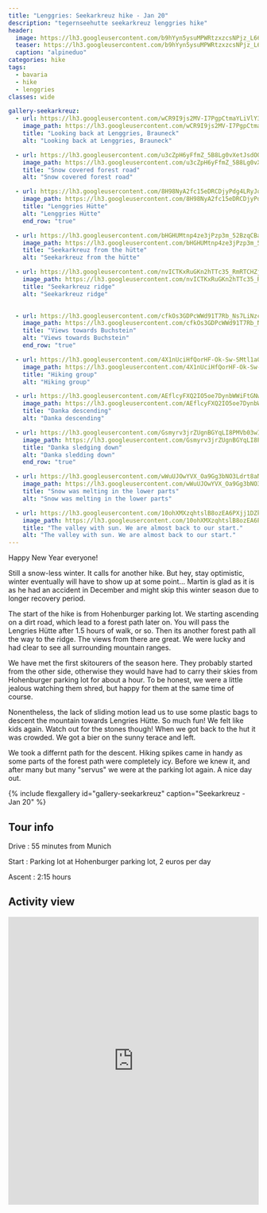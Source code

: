 ```yaml
---
title: "Lenggries: Seekarkreuz hike - Jan 20"
description: "tegernseehutte seekarkreuz lenggries hike"
header:
  image: https://lh3.googleusercontent.com/b9hYyn5ysuMPWRtzxzcsNPjz_L66vSQt36dO0GZZil25Bj40-PMOBVq8aYIhPQm69EJpuV2ANcwa-Th59oeZ1hpQ2oBEoTLAMMutpxlwAoABYfqRWu34Js5NX8KxDSQ7M2Xb0UTS5SYhK7UBPjHM8X8rd_K_IFED2PrlpPRYxT4P3Mpt_EXsokXaXKkmicQMowqas0Rd4d1VT8pg6Mre-ttZw7GfgmkudOwiYChjLZOI7iuNAXxB-YSvpUuwqTRmk7h0jbEESR1NFfRJHhCFvMf20lrKOLm-M28M0IIKuOCsSsmi4stmeT501DLQqhbGJaqc_ZIqEaYo8z81owXBSALe8ifknpQ9tktX5lOcqBqt2CjgOJ92deNnf7NEm1N1rRUXaOwJdJpUQjrQM3UKWPj7Dm1S4D7iH3tZ_D6S_UCJ9T5HK9pvCuoD7Ojxez1W0sGwdACMHOnbKd1R9TeMBzV0HHUkWh8M_lSl2S2TZ-q_MJAfBLqcCKQT6svVhMJhFYAtQO77uoioRAWod_cRlxQf51o7SFCpIOSykPkygq7VLpp_tLixwdxF-5BIG6nnx9y-btV955qSIBNbAPfKKgjnkmomZpsHGwv4oETEYXG1yhyOXLc6IRSXuXswusrV93odeMy3CWaymTBGGrcbv9--kSErV2gR1Sf6kq7rdZTRrm6vZJakIo5uLq6izq813eamuNpddoGw5jzpZ2NDsb1ITBazpguBW9_1RqAc4SzEiCemCQ=w2016-h1512-no
  teaser: https://lh3.googleusercontent.com/b9hYyn5ysuMPWRtzxzcsNPjz_L66vSQt36dO0GZZil25Bj40-PMOBVq8aYIhPQm69EJpuV2ANcwa-Th59oeZ1hpQ2oBEoTLAMMutpxlwAoABYfqRWu34Js5NX8KxDSQ7M2Xb0UTS5SYhK7UBPjHM8X8rd_K_IFED2PrlpPRYxT4P3Mpt_EXsokXaXKkmicQMowqas0Rd4d1VT8pg6Mre-ttZw7GfgmkudOwiYChjLZOI7iuNAXxB-YSvpUuwqTRmk7h0jbEESR1NFfRJHhCFvMf20lrKOLm-M28M0IIKuOCsSsmi4stmeT501DLQqhbGJaqc_ZIqEaYo8z81owXBSALe8ifknpQ9tktX5lOcqBqt2CjgOJ92deNnf7NEm1N1rRUXaOwJdJpUQjrQM3UKWPj7Dm1S4D7iH3tZ_D6S_UCJ9T5HK9pvCuoD7Ojxez1W0sGwdACMHOnbKd1R9TeMBzV0HHUkWh8M_lSl2S2TZ-q_MJAfBLqcCKQT6svVhMJhFYAtQO77uoioRAWod_cRlxQf51o7SFCpIOSykPkygq7VLpp_tLixwdxF-5BIG6nnx9y-btV955qSIBNbAPfKKgjnkmomZpsHGwv4oETEYXG1yhyOXLc6IRSXuXswusrV93odeMy3CWaymTBGGrcbv9--kSErV2gR1Sf6kq7rdZTRrm6vZJakIo5uLq6izq813eamuNpddoGw5jzpZ2NDsb1ITBazpguBW9_1RqAc4SzEiCemCQ=w800-h300-no
  caption: "alpineduo"
categories: hike
tags:
  - bavaria
  - hike
  - lenggries
classes: wide

gallery-seekarkreuz:
  - url: https://lh3.googleusercontent.com/wCR9I9js2MV-I7PgpCtmaYLiVlY3r66zlMp1SajoYzBqYC7QboWU_YSQvn2i2BgaELzdqk6l9KkcX42o8KaJL4RebTaLxyqkMlK350RriNDO_LunL7xRV1bNRjuq_mHK3yS7vt6Lcf9iF5yp7ZXZNoQD7r4oDO1Q1MLHje7SzPsr_KcKx-OmtOPMadzWjENg6nnvxxfCji21luT2-DFuJOwRsZNiW3JIe_0Rxf4j0nmRsawxNbZjMDabGIYB-3aBHX9mOgMaGsII_TeXKY7i-Aa2UkCGCDFo2uoR4wv1_w3jWr8Z2FbaJK8oOBgDtJyb-W5A14Fe5AZONM8EwPhw1qUukmfSDou2YkrTilz1cR0Mgi3vZzU4x2CLP8cAnoT5q8wBopwjMtnKYPjysx1Jou_4IiWTXA2QZd97KwRnHhyliBFxLzWSq0Fx2QhmUxgPxQUZ9Duz_5PArlmd6DeVn_XX_m7FV4XWIqu7uOTTr2IGhoERlJVyZvDEf59sCae7pUMhKdwrVsqoxD1rnsmq3fztYBfFWI7tulZEqgMOGInrEP87_8R5eWS9xAmmGt-5ujH67aC_oBH-fk5uGY06yJ765Pluu2e0KHXrLgZkp2AKfkSCId55ta-Qig1Yku1UOAITAhrP4Hw345vIccP7TXNJgC_b4CV0DChUhkdcyCjptk398vBNnyBOkEMrWexr6swRCxNP2GiNNyOL-CnFCFlHG0K_C65GKasCbj5_yysbt-WxWA=w2016-h1512-no
    image_path: https://lh3.googleusercontent.com/wCR9I9js2MV-I7PgpCtmaYLiVlY3r66zlMp1SajoYzBqYC7QboWU_YSQvn2i2BgaELzdqk6l9KkcX42o8KaJL4RebTaLxyqkMlK350RriNDO_LunL7xRV1bNRjuq_mHK3yS7vt6Lcf9iF5yp7ZXZNoQD7r4oDO1Q1MLHje7SzPsr_KcKx-OmtOPMadzWjENg6nnvxxfCji21luT2-DFuJOwRsZNiW3JIe_0Rxf4j0nmRsawxNbZjMDabGIYB-3aBHX9mOgMaGsII_TeXKY7i-Aa2UkCGCDFo2uoR4wv1_w3jWr8Z2FbaJK8oOBgDtJyb-W5A14Fe5AZONM8EwPhw1qUukmfSDou2YkrTilz1cR0Mgi3vZzU4x2CLP8cAnoT5q8wBopwjMtnKYPjysx1Jou_4IiWTXA2QZd97KwRnHhyliBFxLzWSq0Fx2QhmUxgPxQUZ9Duz_5PArlmd6DeVn_XX_m7FV4XWIqu7uOTTr2IGhoERlJVyZvDEf59sCae7pUMhKdwrVsqoxD1rnsmq3fztYBfFWI7tulZEqgMOGInrEP87_8R5eWS9xAmmGt-5ujH67aC_oBH-fk5uGY06yJ765Pluu2e0KHXrLgZkp2AKfkSCId55ta-Qig1Yku1UOAITAhrP4Hw345vIccP7TXNJgC_b4CV0DChUhkdcyCjptk398vBNnyBOkEMrWexr6swRCxNP2GiNNyOL-CnFCFlHG0K_C65GKasCbj5_yysbt-WxWA=w400-h300-no
    title: "Looking back at Lenggries, Brauneck"
    alt: "Looking back at Lenggries, Brauneck"

  - url: https://lh3.googleusercontent.com/u3cZpH6yFfmZ_5B8Lg0vXetJsdOQOnQRrEmniIUlSBdcQ_pgrbIH2yYSIiFap2H_h6QN5U18zAV9rA98aily0f7ml21lUqmRNWW1zCB-t_a9C0l-xBJBPRKrwaiXhP37tlyNLqKuPqTcAXhNs2GkBCw0OWagoqkvBKvfKOao1cpOUGwxsyOFa2Svzl7ES7lsH0jiqYrMWrsi9kHOzpJnI8KI843SgVdQQc1giIerF76oDLnEgDKqwibiNXK4k65QBsY2p27YkSE2JQRKulgPPXlqTY9v44Co9UU7yylyl9-QkLCf1aGrHqNB1xPFZeduIpqPyUWUbBe0RWz4qsEy85Qk4IOiCJOjSlgysdnRTKWoSbdF8I_4qxaUQTvfcsJbt1T3qyT6daCs3TGp3EHvAVaq2NCiSenVJCr-V6TDbgZwtBLhUC7npsMNvQ_N7YbfsjfX8whuSrUOmND2SGyIgyWIl2mUbpRMAT9AfG_CXjmA125zOpLvphLkvVLiT8OOGZpAwLRPk5Zo_x6MfWOSEYjGACtKZ2dYbB1Rwke50wnHqiUaB1gNGFL1N7IxBMs3nyeJXs5HwWVRNMVkOLc_zs-YqyfVhSDrzsLthTivczwY4jAfXIF4Tv7i9_9uTnya6bVeob1y2YTy7hUbQWEgkFBuMydm_mm77V8w5twcAGjdoX0VRSL1Vcsw5tr7fJIRsFUlEaTK_Ci_QsjdCTbIWsKJlZr6WcZ9MeAUnxlP6UkcrpxttA=w2016-h1512-no
    image_path: https://lh3.googleusercontent.com/u3cZpH6yFfmZ_5B8Lg0vXetJsdOQOnQRrEmniIUlSBdcQ_pgrbIH2yYSIiFap2H_h6QN5U18zAV9rA98aily0f7ml21lUqmRNWW1zCB-t_a9C0l-xBJBPRKrwaiXhP37tlyNLqKuPqTcAXhNs2GkBCw0OWagoqkvBKvfKOao1cpOUGwxsyOFa2Svzl7ES7lsH0jiqYrMWrsi9kHOzpJnI8KI843SgVdQQc1giIerF76oDLnEgDKqwibiNXK4k65QBsY2p27YkSE2JQRKulgPPXlqTY9v44Co9UU7yylyl9-QkLCf1aGrHqNB1xPFZeduIpqPyUWUbBe0RWz4qsEy85Qk4IOiCJOjSlgysdnRTKWoSbdF8I_4qxaUQTvfcsJbt1T3qyT6daCs3TGp3EHvAVaq2NCiSenVJCr-V6TDbgZwtBLhUC7npsMNvQ_N7YbfsjfX8whuSrUOmND2SGyIgyWIl2mUbpRMAT9AfG_CXjmA125zOpLvphLkvVLiT8OOGZpAwLRPk5Zo_x6MfWOSEYjGACtKZ2dYbB1Rwke50wnHqiUaB1gNGFL1N7IxBMs3nyeJXs5HwWVRNMVkOLc_zs-YqyfVhSDrzsLthTivczwY4jAfXIF4Tv7i9_9uTnya6bVeob1y2YTy7hUbQWEgkFBuMydm_mm77V8w5twcAGjdoX0VRSL1Vcsw5tr7fJIRsFUlEaTK_Ci_QsjdCTbIWsKJlZr6WcZ9MeAUnxlP6UkcrpxttA=w400-h300-no
    title: "Snow covered forest road"
    alt: "Snow covered forest road"

  - url: https://lh3.googleusercontent.com/8H98NyA2fc15eDRCDjyPdg4LRyJoFLwlEA5CfwXMplV2suFRVnDb29_NqM2HHRLlMpHzDNbNVJwYrA-h5eC_0m-Du0MSOVCvMTh_2KO7qMxc1psm5ltP5yZFDgEeIGIlJbHJDNArTaet2cW0HYMUF011MATEceKVvssYyXlVBjRL5chz7wNZ7RURSOZR5Co1_8zqMsgvp8Qdnaq9nS6Sto9qgB7g_3nr6qzcLlON9jCt0Ck7AtZdSHfZDBKJpynNjKclavEMbwUOThtGkXZ8JBPp6PAX5yhDAczEHgHPkl5d6-XPXAxlpE60KOgDuB8wrHijem2x1PmZHhurxQd_OcmbInatGB-Hz7dovb5g-QdKbI22U4EWKKjy8u1NjRhlODxekz1xLAD0QdyzLrQpVWoykWsECzobee8Im-HDM_bDDdOCsXov2R6FB5RfbSd45I1LXhKoS5mZ2OwoxG8qVRaLRU_QHNYbtAdSGlIdqJH4sjyYwlAfs-5IMFp7n7mBMtB1gtuNNvDy0zuP_RkgJsyvWai7a6WXnkfMiY2ZBRALgiqds9yuXeFkM4wnVGxDdQbLBqZaVaalwSqwdKDiwXSdOg6R84RuNTMB1sDRYKp7GcUUqeFlvWrUPDrTm44utN5IuJ2cx8NkJUZceZHczKRbCYeaeCZ1ROXyVNk8-hjb7rw7UwECFjFkmdCKuLswZe6YtLLVBQGuW4LaTO7XaffFECh0NKAEaPjBSE28jqcLOqhfXw=w2016-h1512-no
    image_path: https://lh3.googleusercontent.com/8H98NyA2fc15eDRCDjyPdg4LRyJoFLwlEA5CfwXMplV2suFRVnDb29_NqM2HHRLlMpHzDNbNVJwYrA-h5eC_0m-Du0MSOVCvMTh_2KO7qMxc1psm5ltP5yZFDgEeIGIlJbHJDNArTaet2cW0HYMUF011MATEceKVvssYyXlVBjRL5chz7wNZ7RURSOZR5Co1_8zqMsgvp8Qdnaq9nS6Sto9qgB7g_3nr6qzcLlON9jCt0Ck7AtZdSHfZDBKJpynNjKclavEMbwUOThtGkXZ8JBPp6PAX5yhDAczEHgHPkl5d6-XPXAxlpE60KOgDuB8wrHijem2x1PmZHhurxQd_OcmbInatGB-Hz7dovb5g-QdKbI22U4EWKKjy8u1NjRhlODxekz1xLAD0QdyzLrQpVWoykWsECzobee8Im-HDM_bDDdOCsXov2R6FB5RfbSd45I1LXhKoS5mZ2OwoxG8qVRaLRU_QHNYbtAdSGlIdqJH4sjyYwlAfs-5IMFp7n7mBMtB1gtuNNvDy0zuP_RkgJsyvWai7a6WXnkfMiY2ZBRALgiqds9yuXeFkM4wnVGxDdQbLBqZaVaalwSqwdKDiwXSdOg6R84RuNTMB1sDRYKp7GcUUqeFlvWrUPDrTm44utN5IuJ2cx8NkJUZceZHczKRbCYeaeCZ1ROXyVNk8-hjb7rw7UwECFjFkmdCKuLswZe6YtLLVBQGuW4LaTO7XaffFECh0NKAEaPjBSE28jqcLOqhfXw=w400-h300-no
    title: "Lenggries Hütte"
    alt: "Lenggries Hütte"
    end_row: "true"

  - url: https://lh3.googleusercontent.com/bHGHUMtnp4ze3jPzp3m_52BzqCBaf9OlrP_2Z0_NxRwDPaM528w6iT9F3xoqrLNJM2EqyhCDbHRNUC81DuTB-Wxq42mdMQ-R9kT96bPSvPrBrOomcV44StGqWIJ3bmDRDlzPPXPuYE5KkWRnzBp-bvDAGdHRb9XKpkWyYt-126GG3oG_8Vs5jOPBNGQ8xYRPEM3DdwaiFFC6kXrxLcnFLZNYMI_Y1CJ699jVsMd1DN4EM9Emhv79HEdXgn98m6etqk2A6dYq6aIUkgEAzZIldvSZCBNMVH1nHjqlXGEJo09162xf_O4RZZc294S4dDSa0OG1tSLUR34rGRvirHQot-ZR1x9elxYfSwW_OGqqV61hFUVSQ12fjoKPZEbSeeFflyATS4oDNgsTBxNBo_bBc7LzSEwLAJkYnvBstSFuAO_ZvuudnGXihcefjlot2HFqqL-YtnTj5JiupZQkPGQX_aFt4VxNsvlldBPmMwMu51ZyteEJmEM_5N-ZnZCkFP25rTNU5JlEQAhN0WDFSYXEw5IRjsemcHzU5MAzsZaqkBRVTIUTrFWtFICldeaQ77IxNkcUULfYcfCadLMhZVk0pDizw59AIRrHi09eYQKX4cvlwYBkVZS_XkkgYmu1-5j7eYmUWt2bKYDl4g69Q3w8QArKi7P3KRSqPRye1NKjHx-TGv_USSiD1_H2iMjN6-D4jlmXrHuArfGf_AraHVYe-p0kHjI6rjBpdlU2uhzYxQ4BkW-6eQ=w2016-h1512-no
    image_path: https://lh3.googleusercontent.com/bHGHUMtnp4ze3jPzp3m_52BzqCBaf9OlrP_2Z0_NxRwDPaM528w6iT9F3xoqrLNJM2EqyhCDbHRNUC81DuTB-Wxq42mdMQ-R9kT96bPSvPrBrOomcV44StGqWIJ3bmDRDlzPPXPuYE5KkWRnzBp-bvDAGdHRb9XKpkWyYt-126GG3oG_8Vs5jOPBNGQ8xYRPEM3DdwaiFFC6kXrxLcnFLZNYMI_Y1CJ699jVsMd1DN4EM9Emhv79HEdXgn98m6etqk2A6dYq6aIUkgEAzZIldvSZCBNMVH1nHjqlXGEJo09162xf_O4RZZc294S4dDSa0OG1tSLUR34rGRvirHQot-ZR1x9elxYfSwW_OGqqV61hFUVSQ12fjoKPZEbSeeFflyATS4oDNgsTBxNBo_bBc7LzSEwLAJkYnvBstSFuAO_ZvuudnGXihcefjlot2HFqqL-YtnTj5JiupZQkPGQX_aFt4VxNsvlldBPmMwMu51ZyteEJmEM_5N-ZnZCkFP25rTNU5JlEQAhN0WDFSYXEw5IRjsemcHzU5MAzsZaqkBRVTIUTrFWtFICldeaQ77IxNkcUULfYcfCadLMhZVk0pDizw59AIRrHi09eYQKX4cvlwYBkVZS_XkkgYmu1-5j7eYmUWt2bKYDl4g69Q3w8QArKi7P3KRSqPRye1NKjHx-TGv_USSiD1_H2iMjN6-D4jlmXrHuArfGf_AraHVYe-p0kHjI6rjBpdlU2uhzYxQ4BkW-6eQ=w400-h300-no
    title: "Seekarkreuz from the hütte"
    alt: "Seekarkreuz from the hütte"

  - url: https://lh3.googleusercontent.com/nvICTKxRuGKn2hTTc35_RmRTCHZjg-3R2BFNnWjTSb1z-jj0G1UIfQZMcRlApNa6Nm2W783LlmJE5eyejzYCVPnfDqscYSq9UIbuTbMYhw-2KFW8eZx1rP8sIVu-RdGEyFau-qNea-RZ71stln2cN405c-MvUzc_a4O9_zchwnYzuPSkWC3RZVTTilhI5lZxjJOo26VMHEU4brzkj4wDZGCkfgV8pWLGz4QkpIbS3U6sTxfsW0WFWwJShP8hpSXjH6uYU6PJXMeicO1Aq-E36scpkbRovMuHOdEyvqRd5HAMlTXR3nY4HFLFT34l6Aqtd6Q1Nb34kksMn8gPgV2H5G6guGFWARwrK889Qk6N_HJP5UYEd39qgbKBc54rRdpaA2Ul3EIe9fbSo4k0Y-kKjhOkn1v78IPfgldArrqvV3J_21LOAGOOWp0n-izgFkAZTobUcJ-b4WZCYI_3EVIWT9_jqkZJ_GCCBQzela9F9CBWbHU3by1vyhKJSbgtw15jZhzvS2BCCRTT0d-m8f8hbGJU81PQ0PbKrHtQ8qN5vsse1_GfxvtifyGuTaVPfIz_utq_bzybaPn9KKgjOgK_O9OvI7vLyY4vi46oZd9Hi5PdlOGVhWHQe4uoMJoa0V046bh-3IAWg4ZaB2J0ypRcsHa88tBu8-RG4i1gtlywyhzGF7XefSoBRcqfmEG12inX3Ajv--aWj8aackDQoDyMOIpBesu3JpqAptCmnZRZ11EN-gwA-A=w2016-h1512-no
    image_path: https://lh3.googleusercontent.com/nvICTKxRuGKn2hTTc35_RmRTCHZjg-3R2BFNnWjTSb1z-jj0G1UIfQZMcRlApNa6Nm2W783LlmJE5eyejzYCVPnfDqscYSq9UIbuTbMYhw-2KFW8eZx1rP8sIVu-RdGEyFau-qNea-RZ71stln2cN405c-MvUzc_a4O9_zchwnYzuPSkWC3RZVTTilhI5lZxjJOo26VMHEU4brzkj4wDZGCkfgV8pWLGz4QkpIbS3U6sTxfsW0WFWwJShP8hpSXjH6uYU6PJXMeicO1Aq-E36scpkbRovMuHOdEyvqRd5HAMlTXR3nY4HFLFT34l6Aqtd6Q1Nb34kksMn8gPgV2H5G6guGFWARwrK889Qk6N_HJP5UYEd39qgbKBc54rRdpaA2Ul3EIe9fbSo4k0Y-kKjhOkn1v78IPfgldArrqvV3J_21LOAGOOWp0n-izgFkAZTobUcJ-b4WZCYI_3EVIWT9_jqkZJ_GCCBQzela9F9CBWbHU3by1vyhKJSbgtw15jZhzvS2BCCRTT0d-m8f8hbGJU81PQ0PbKrHtQ8qN5vsse1_GfxvtifyGuTaVPfIz_utq_bzybaPn9KKgjOgK_O9OvI7vLyY4vi46oZd9Hi5PdlOGVhWHQe4uoMJoa0V046bh-3IAWg4ZaB2J0ypRcsHa88tBu8-RG4i1gtlywyhzGF7XefSoBRcqfmEG12inX3Ajv--aWj8aackDQoDyMOIpBesu3JpqAptCmnZRZ11EN-gwA-A=w400-h300-no
    title: "Seekarkreuz ridge"
    alt: "Seekarkreuz ridge"

 
  - url: https://lh3.googleusercontent.com/cfkOs3GDPcWWd91T7Rb_Ns7LiNzchmyE85TM0w9rgjIEJ6yvaNDWcCL2c5LqXGPpRqvNpmvCvKwdCzdAegg0v4HeGxyYcAJ5fyU7n37mjeW0jHV7VnHhgidCsMrrqmOKZFDHYBkLOQCtoZwDNgAA9IYkG3ZvnZuEtMCpFhbudqChmGuu1q8KQ8ApGX2ZXJQFsGxv3Z1wKH96cpdN6hVsibo9_ICFLGnw7fJs0rh4x8oad2chulhGta-8UCrLSVReQVGH29LcKzsaTr15f9IiZgN25KTqZl23VzrCkBspiQjb1X6DHL_dCB9XGGoABKFOE-GsI6cjpd_iWbvFdH5wlXpmB7b34qdaE6RPRxuE2ss42xaKYgZv5yusqjGmr47c1s7SIKcYaurswdj32_8QaYf27Ldpy-XjGHiryjmsCohn7LISKidZXk6O1nv55LuHleOOQE9XBuRdFsxtNcW0H-g5IkwSuN0FckxxMuu68whFhyW8om-uuE7bRP2OpB1Aqw8mG5STj077vUbqDtMkPysnaUNA-TWi3Gk_wihqAx6ohk65yxZxg-Cl0VZr_WOnCFX02s6CourcpJKkmL2HHD2SU89815ivvvmkg0XUuejbXA_oN6JvzO1nihAkjqBQyJmRHjlqu9tzHYWbp1qT25opBOyXZ68nlGCStc-jSqjW0eHzkOqmZqXeCLH9ElbQvxXsCt8j6zwcLz7FYV7XcMG6JFtNdd8BUPfv72PJjCEP9reoeg=w1156-h1540-no
    image_path: https://lh3.googleusercontent.com/cfkOs3GDPcWWd91T7Rb_Ns7LiNzchmyE85TM0w9rgjIEJ6yvaNDWcCL2c5LqXGPpRqvNpmvCvKwdCzdAegg0v4HeGxyYcAJ5fyU7n37mjeW0jHV7VnHhgidCsMrrqmOKZFDHYBkLOQCtoZwDNgAA9IYkG3ZvnZuEtMCpFhbudqChmGuu1q8KQ8ApGX2ZXJQFsGxv3Z1wKH96cpdN6hVsibo9_ICFLGnw7fJs0rh4x8oad2chulhGta-8UCrLSVReQVGH29LcKzsaTr15f9IiZgN25KTqZl23VzrCkBspiQjb1X6DHL_dCB9XGGoABKFOE-GsI6cjpd_iWbvFdH5wlXpmB7b34qdaE6RPRxuE2ss42xaKYgZv5yusqjGmr47c1s7SIKcYaurswdj32_8QaYf27Ldpy-XjGHiryjmsCohn7LISKidZXk6O1nv55LuHleOOQE9XBuRdFsxtNcW0H-g5IkwSuN0FckxxMuu68whFhyW8om-uuE7bRP2OpB1Aqw8mG5STj077vUbqDtMkPysnaUNA-TWi3Gk_wihqAx6ohk65yxZxg-Cl0VZr_WOnCFX02s6CourcpJKkmL2HHD2SU89815ivvvmkg0XUuejbXA_oN6JvzO1nihAkjqBQyJmRHjlqu9tzHYWbp1qT25opBOyXZ68nlGCStc-jSqjW0eHzkOqmZqXeCLH9ElbQvxXsCt8j6zwcLz7FYV7XcMG6JFtNdd8BUPfv72PJjCEP9reoeg=w300-h400-no 
    title: "Views towards Buchstein"
    alt: "Views towards Buchstein"
    end_row: "true"

  - url: https://lh3.googleusercontent.com/4X1nUciHfQorHF-Ok-Sw-SMtl1aQfXW7-W0QzLLb1pHtXyiZVvv1EQZr7dV7KpwZKqyAmfSYs_rH4y-Yx5MC5bsO9gdbaSX1LmMaFjRrd573pdAcq9B66H6lKnDGxnrwHZ3yoTnp35uA5ByKe83p87zMaibuAEeidok0wvC5I9N87hvpVwl2xRihMyvnsSl1sEeuTbYns7157n_rOrTADKLxmNup_HyNAJUaGtPG7VofywK0fmZgHm541pJ6Ao4hG0T9i6ByYKrbatR4bgO8nvYRhMr97e3pfnW9tZoWDlXJ-P3QXzCzdem9f7q7DRpG3Mcv_jno4Dt-hN8dA2yf4vLyIzel_2JdqTZHKXFLToGcplF-K0mAf1D5XuWMlmNlmE5Mv7wWJ8pj0efYXOMtvKCwLhbk8xx1UGPbN_9no7sh38kfvT_K7AhH3aqPt5HfPKR9Q0eGHyIb9iZB13Xbt361NOSkAKkI7uNkqsM7QRgfgDlf6KeeWcolYICqdhcwEeMwSlSmPSH_pakDJb8vNoAYTl2m3BtRHtFnaCR3a3Rc__GaKP1P9FeMbQ3E6doaer_H4K48DgII1cPSC1HpIUvS7WqWvJtw-poldrtlxDoMn2fdivETdrEdTz0x9rH-k-86NTctjW9RSUfgnvnKPh_HTXFh6DiECfVvOjxroa3JQ3kf-1T0_aUZh8pc7m5KHe60E795SVq7ne7bKmzfNU30WD1uouOaz8bf3nNkYSbAA_wYBA=w2016-h1512-no
    image_path: https://lh3.googleusercontent.com/4X1nUciHfQorHF-Ok-Sw-SMtl1aQfXW7-W0QzLLb1pHtXyiZVvv1EQZr7dV7KpwZKqyAmfSYs_rH4y-Yx5MC5bsO9gdbaSX1LmMaFjRrd573pdAcq9B66H6lKnDGxnrwHZ3yoTnp35uA5ByKe83p87zMaibuAEeidok0wvC5I9N87hvpVwl2xRihMyvnsSl1sEeuTbYns7157n_rOrTADKLxmNup_HyNAJUaGtPG7VofywK0fmZgHm541pJ6Ao4hG0T9i6ByYKrbatR4bgO8nvYRhMr97e3pfnW9tZoWDlXJ-P3QXzCzdem9f7q7DRpG3Mcv_jno4Dt-hN8dA2yf4vLyIzel_2JdqTZHKXFLToGcplF-K0mAf1D5XuWMlmNlmE5Mv7wWJ8pj0efYXOMtvKCwLhbk8xx1UGPbN_9no7sh38kfvT_K7AhH3aqPt5HfPKR9Q0eGHyIb9iZB13Xbt361NOSkAKkI7uNkqsM7QRgfgDlf6KeeWcolYICqdhcwEeMwSlSmPSH_pakDJb8vNoAYTl2m3BtRHtFnaCR3a3Rc__GaKP1P9FeMbQ3E6doaer_H4K48DgII1cPSC1HpIUvS7WqWvJtw-poldrtlxDoMn2fdivETdrEdTz0x9rH-k-86NTctjW9RSUfgnvnKPh_HTXFh6DiECfVvOjxroa3JQ3kf-1T0_aUZh8pc7m5KHe60E795SVq7ne7bKmzfNU30WD1uouOaz8bf3nNkYSbAA_wYBA=w400-h300-no
    title: "Hiking group"
    alt: "Hiking group"

  - url: https://lh3.googleusercontent.com/AEflcyFXQ2IO5oe7DynbWWiFtGNw0eYH0xx1Mxm_rElGie8CPnOkzDNyUBkm-RLEQ5i8vnKYq2xZD9ZNXPKPn61HAZ5L4GsW499HFFL1IUc51ifXq0mSY-r2Ns9LQ2D_qkdftbrAS_k8iSbfWv2xhGWcRkqQvSiQHSesRDRoXSGWBrGkjuGmTAbXeGvnFB6qEoGeF2C3KGRP5ffrDDiGxRYv9IPtT8xm12oRLN6GXvaKg5m9VU0reOdSZVIoqSj1EPAtlFO8Usm17-r9r5bINyYD42OPr340iMxgi4Nd6zjwtppTOv6-9gtY6VYSN3ZLiI4e9uPkQFzy0HrDPz3wNYwReoftYyWDWupJmvY6rnKxzUFGxW4o5shPyKTBr8VTYHdRAC68yYTUEPLRkU74apS89_5QwXBCa_XfppGImXhJquGAhNN138ri4JD54DGP_WiNeQXSfgvbbtmVpb6w-O8HB6GNYhLfzoukRvFrUGkTvUG1x5kSGGic_uB4ygIwbb8s_1lv-9yeC7eK9-R3yCtYH6P5ztQZqwu6-FqHsZMM1CQcLLcJxM2uZfWOA99gfrR14W-X2FuGit7bwyjKIk9oMpQtV7Tjy_lYLYgcXeUvCVVSmF05IikTrOOgs7f5nfetiYzpWoIHbkCq366xEfc0kEfb_3t_d6iJBDe476quu9SM3XiIte3CVgLHxQQpXAmuuMnU9HkoCRWpxsEiywteeVrwV-3NMaJ0qpfpl00T5KNiWQ=w1156-h1540-no
    image_path: https://lh3.googleusercontent.com/AEflcyFXQ2IO5oe7DynbWWiFtGNw0eYH0xx1Mxm_rElGie8CPnOkzDNyUBkm-RLEQ5i8vnKYq2xZD9ZNXPKPn61HAZ5L4GsW499HFFL1IUc51ifXq0mSY-r2Ns9LQ2D_qkdftbrAS_k8iSbfWv2xhGWcRkqQvSiQHSesRDRoXSGWBrGkjuGmTAbXeGvnFB6qEoGeF2C3KGRP5ffrDDiGxRYv9IPtT8xm12oRLN6GXvaKg5m9VU0reOdSZVIoqSj1EPAtlFO8Usm17-r9r5bINyYD42OPr340iMxgi4Nd6zjwtppTOv6-9gtY6VYSN3ZLiI4e9uPkQFzy0HrDPz3wNYwReoftYyWDWupJmvY6rnKxzUFGxW4o5shPyKTBr8VTYHdRAC68yYTUEPLRkU74apS89_5QwXBCa_XfppGImXhJquGAhNN138ri4JD54DGP_WiNeQXSfgvbbtmVpb6w-O8HB6GNYhLfzoukRvFrUGkTvUG1x5kSGGic_uB4ygIwbb8s_1lv-9yeC7eK9-R3yCtYH6P5ztQZqwu6-FqHsZMM1CQcLLcJxM2uZfWOA99gfrR14W-X2FuGit7bwyjKIk9oMpQtV7Tjy_lYLYgcXeUvCVVSmF05IikTrOOgs7f5nfetiYzpWoIHbkCq366xEfc0kEfb_3t_d6iJBDe476quu9SM3XiIte3CVgLHxQQpXAmuuMnU9HkoCRWpxsEiywteeVrwV-3NMaJ0qpfpl00T5KNiWQ=w300-h400-no
    title: "Danka descending"
    alt: "Danka descending"

  - url: https://lh3.googleusercontent.com/Gsmyrv3jrZUgnBGYqLI8PMVb03wIasY0wRTu1cdCj6SvDn8eiL2wacsTyKzpCDvoXFr9iSsg0uK4qKf1ygTRrUxfNSX5t_14f1OUV0HlpWAJGw5d1Ut0dyr4IsP3Gbd6KhRtU1a__1bAaLp8C1V1HtGbOr-PytMQembKx0LVO5c1YQDMZEtRG56FNYoqSfiVO5DLWEB6ttFC1njaykOmNLUwhcIjI4esMJbteButBGSES6DOeScyUSVpQ3de-j1DqNfCN7NfvYaES6RB0ExJ0RRpjwWkcWvyl-ngSVJV0VLp_yuhOI1YopsybxMKbHb1Y2SKZlWoUyZl10GCeSYCZbOIKE7-XGEcC9OiHuIHChKoA7lw0B3Y5dk7dOrd3TShJI211yzu2wgzbHdyExasxwRze0A4Gi4X_q4MSdFixynsXlp4OU1F_6ObHBQnV3U0n0cupFErCQLvZq-7QQu8kHMua9BqTAxG0A3XgHQLRJc8W28dduj2wEB-fS-NJHZMdHN8cbsh9UzUd26edOXyEaNM-6O6-L3WHmP_nrg9M8fQ15kMqG_j6TjGAnAfGVvZqGqft_qBjBQK2htFuTTfb9jK5c3ZhoNcqyq5Oc5XE-Jyfo_hH1TgtAJcK5uSmA4XrdabuxlIAkti4iAUdtKCy1x9qQFwhvi8vBdQ5diMhdbLtIXH_YgTJ04MerMyDaeStf5omx8JHPntcXU7SGK-k3h_RNg4T32ESzBjFNxFXjfKbj7Bog=w1156-h1540-no
    image_path: https://lh3.googleusercontent.com/Gsmyrv3jrZUgnBGYqLI8PMVb03wIasY0wRTu1cdCj6SvDn8eiL2wacsTyKzpCDvoXFr9iSsg0uK4qKf1ygTRrUxfNSX5t_14f1OUV0HlpWAJGw5d1Ut0dyr4IsP3Gbd6KhRtU1a__1bAaLp8C1V1HtGbOr-PytMQembKx0LVO5c1YQDMZEtRG56FNYoqSfiVO5DLWEB6ttFC1njaykOmNLUwhcIjI4esMJbteButBGSES6DOeScyUSVpQ3de-j1DqNfCN7NfvYaES6RB0ExJ0RRpjwWkcWvyl-ngSVJV0VLp_yuhOI1YopsybxMKbHb1Y2SKZlWoUyZl10GCeSYCZbOIKE7-XGEcC9OiHuIHChKoA7lw0B3Y5dk7dOrd3TShJI211yzu2wgzbHdyExasxwRze0A4Gi4X_q4MSdFixynsXlp4OU1F_6ObHBQnV3U0n0cupFErCQLvZq-7QQu8kHMua9BqTAxG0A3XgHQLRJc8W28dduj2wEB-fS-NJHZMdHN8cbsh9UzUd26edOXyEaNM-6O6-L3WHmP_nrg9M8fQ15kMqG_j6TjGAnAfGVvZqGqft_qBjBQK2htFuTTfb9jK5c3ZhoNcqyq5Oc5XE-Jyfo_hH1TgtAJcK5uSmA4XrdabuxlIAkti4iAUdtKCy1x9qQFwhvi8vBdQ5diMhdbLtIXH_YgTJ04MerMyDaeStf5omx8JHPntcXU7SGK-k3h_RNg4T32ESzBjFNxFXjfKbj7Bog=w300-h400-no
    title: "Danka sledging down"
    alt: "Danka sledding down"
    end_row: "true"

  - url: https://lh3.googleusercontent.com/wWuUJOwYVX_Oa9Gg3bNO3Ldrt8aNYwVYWPs_Q6TFaStyj42VXhiYwPTBsMfOKHbVKlLQr0FV7aLYcJo0FWm63jRh7wn-jJkuz-7u6YwYihWED851o8yedOwvG_o1k8BEQmjukVFG9UERbLpb3FTsYp0Ar_ilr7TCEEJ_RkRhN0lRDYGcAlJjbv5DQe53CYqIk9QyKcSDhMdvsA54mN5w1HnmhaWoeCjI1gCQm7GNQsdkORShazcJ2BkUBnzUwogrBt7bneTQQHJhk7i3I4ZLdM1K6JKjvEk95Gbul2Nfqvu3vy0ZMKaap9jxeb5XjZ1R7YHrNInqRLu7M7Nlm5GPtihmN_xNFkWDXGLBhv96UUoLA7CMajG9Tgmp2bjBy8tmjgMU_j8hnSc1WsarwMhnKZCbGcPWtSbb5uF86DJSL4m_Ps6CumlFhQwNuyNl9AWZIaXOwDfyIip8erxhWHqrg2PYwGkZpd1hPKtg0JfiF25au2ZioYwRlFsy_fgTmrd1wwf2Rn66h_cql7tg2NYKDXBqxGoG896XsHTkZil1374NPxb4-Jc-ACbD_zEYSi9uuQFhydijvaK8kLk-qCrgEeltw4tngEQjMppzjfu7zo_PjI-7oT79k7JHxR40ev_qq7zgyWdsbOIrOSU3lLMxYk_vC7wgHT4he--zo-Lzm0k625WhCF-LdEWY6oS476_8n3KhQWuoHCedeUoq0UjB76Iw0El5h4p1pIgLd_IjxoYoZZ03kw=w1156-h1540-no
    image_path: https://lh3.googleusercontent.com/wWuUJOwYVX_Oa9Gg3bNO3Ldrt8aNYwVYWPs_Q6TFaStyj42VXhiYwPTBsMfOKHbVKlLQr0FV7aLYcJo0FWm63jRh7wn-jJkuz-7u6YwYihWED851o8yedOwvG_o1k8BEQmjukVFG9UERbLpb3FTsYp0Ar_ilr7TCEEJ_RkRhN0lRDYGcAlJjbv5DQe53CYqIk9QyKcSDhMdvsA54mN5w1HnmhaWoeCjI1gCQm7GNQsdkORShazcJ2BkUBnzUwogrBt7bneTQQHJhk7i3I4ZLdM1K6JKjvEk95Gbul2Nfqvu3vy0ZMKaap9jxeb5XjZ1R7YHrNInqRLu7M7Nlm5GPtihmN_xNFkWDXGLBhv96UUoLA7CMajG9Tgmp2bjBy8tmjgMU_j8hnSc1WsarwMhnKZCbGcPWtSbb5uF86DJSL4m_Ps6CumlFhQwNuyNl9AWZIaXOwDfyIip8erxhWHqrg2PYwGkZpd1hPKtg0JfiF25au2ZioYwRlFsy_fgTmrd1wwf2Rn66h_cql7tg2NYKDXBqxGoG896XsHTkZil1374NPxb4-Jc-ACbD_zEYSi9uuQFhydijvaK8kLk-qCrgEeltw4tngEQjMppzjfu7zo_PjI-7oT79k7JHxR40ev_qq7zgyWdsbOIrOSU3lLMxYk_vC7wgHT4he--zo-Lzm0k625WhCF-LdEWY6oS476_8n3KhQWuoHCedeUoq0UjB76Iw0El5h4p1pIgLd_IjxoYoZZ03kw=w300-h400-no
    title: "Snow was melting in the lower parts"
    alt: "Snow was melting in the lower parts"

  - url: https://lh3.googleusercontent.com/10ohXMXzqhtslB8ozEA6PXjj1DZkxfCZseSQAvOTXpUWBSx_LyTLpH8JAsVF2p49G2oYW5bLV8b-sFvMxM4C9VvuOnBQPzs_X1hPR64s8Pk3sndfxzUrvzU5S17w_54QxoBjLJBMVEShaTu7L62O7li2zZ1ZUWkfoNQipyaXagtHjy9cb1N42WtmNR-FlbgpVC7gVUDIEuJZUvk2n7gnc57MxU9udKduM4cfuhZDRJPnC_PkLfSGHPDfSVQk30610J-pdwuEec7aDrT_nn-e5OPjHk3j_xuiTsfiqUrunOlQOYzlrWhwy72POS0TbOvfJ6zCw2_LBWa_7_tA7YcVxtvKVwu5bMck2KIhgEocuCD1f6Ne_FbYjAiVMCbsNYVpduUYGc9XybnNitUk0g0kLS4whXYjWkmMnCL5XMnAwCdQJmxcmIeaxFW7XfK9un4Zys3mhXrH0v1Qkp-q4By5U4nQ1oyV1VoY1skU43vI0lWpzrGl62THCyxym-LHc-35jkOGv0ofh09wp2IsBHJtMnV8akU9G215LRec2Z4Iknmq2VN9qTVMMbaK3LDrYZ4UDp4TK67-kpuFW90CPaLX3jzWECOL_IgNHX0qwH-k-hnWZra30T9ixUpGkIl4mWxG6mr32y8MZ3EFEjiNkqm1sYEO6f6-O0rCQ3zcjJsf1Vb-BCxoOX5bBJlj6pYP_Qc1UVLxOjYQKx1dCp5wuCPDxwyk8Xu79yEyhPfE-pk3oNYA59iO_A=w2016-h1512-no
    image_path: https://lh3.googleusercontent.com/10ohXMXzqhtslB8ozEA6PXjj1DZkxfCZseSQAvOTXpUWBSx_LyTLpH8JAsVF2p49G2oYW5bLV8b-sFvMxM4C9VvuOnBQPzs_X1hPR64s8Pk3sndfxzUrvzU5S17w_54QxoBjLJBMVEShaTu7L62O7li2zZ1ZUWkfoNQipyaXagtHjy9cb1N42WtmNR-FlbgpVC7gVUDIEuJZUvk2n7gnc57MxU9udKduM4cfuhZDRJPnC_PkLfSGHPDfSVQk30610J-pdwuEec7aDrT_nn-e5OPjHk3j_xuiTsfiqUrunOlQOYzlrWhwy72POS0TbOvfJ6zCw2_LBWa_7_tA7YcVxtvKVwu5bMck2KIhgEocuCD1f6Ne_FbYjAiVMCbsNYVpduUYGc9XybnNitUk0g0kLS4whXYjWkmMnCL5XMnAwCdQJmxcmIeaxFW7XfK9un4Zys3mhXrH0v1Qkp-q4By5U4nQ1oyV1VoY1skU43vI0lWpzrGl62THCyxym-LHc-35jkOGv0ofh09wp2IsBHJtMnV8akU9G215LRec2Z4Iknmq2VN9qTVMMbaK3LDrYZ4UDp4TK67-kpuFW90CPaLX3jzWECOL_IgNHX0qwH-k-hnWZra30T9ixUpGkIl4mWxG6mr32y8MZ3EFEjiNkqm1sYEO6f6-O0rCQ3zcjJsf1Vb-BCxoOX5bBJlj6pYP_Qc1UVLxOjYQKx1dCp5wuCPDxwyk8Xu79yEyhPfE-pk3oNYA59iO_A=w400-h300-no
    title: "The valley with sun. We are almost back to our start."
    alt: "The valley with sun. We are almost back to our start."
---
```


Happy New Year everyone! 

Still a snow-less winter. It calls for another hike. But hey, stay optimistic, winter eventually will have to show up at some point... Martin is glad as it is as he had an accident in December and might skip this winter season due to longer recovery period.

The start of the hike is from Hohenburger parking lot. We starting ascending on a dirt road, which lead to a forest path later on. You will pass the Lengries Hütte after 1.5 hours of walk, or so. Then its another forest path all the way to the ridge. The views from there are great. We were lucky and had clear to see all surrounding mountain ranges. 

We have met the first skitourers of the season here. They probably started from the other side, otherwise they would have had to carry their skies from Hohenburger parking lot for about a hour. To be honest, we were a little jealous watching them shred, but happy for them at the same time of course. 

Nonentheless, the lack of sliding motion lead us to use some plastic bags to descent the mountain towards Lengries Hütte. So much fun! We felt like kids again. Watch out for the stones though! When we got back to the hut it was crowded. We got a bier on the sunny terace and left. 

We took a differnt path for the descent. Hiking spikes came in handy as some parts of the forest path were completely icy. Before we knew it, and after many but many "servus" we were at the parking lot again. A nice day out. 


{% include flexgallery id="gallery-seekarkreuz" caption="Seekarkreuz - Jan 20" %}

## Tour info

Drive
: 55 minutes from Munich

Start
: Parking lot at Hohenburger parking lot, 2 euros per day

Ascent
: 2:15 hours

## Activity view

<iframe src="https://www.komoot.com/tour/108737174/embed?profile=1" width="100%" height="580" frameborder="0" scrolling="no"></iframe>
